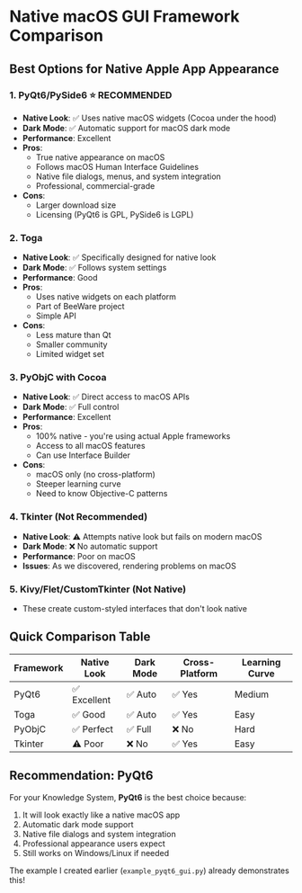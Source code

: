 # Native macOS GUI Framework Comparison

## Best Options for Native Apple App Appearance

### 1. **PyQt6/PySide6** ⭐ RECOMMENDED
- **Native Look**: ✅ Uses native macOS widgets (Cocoa under the hood)
- **Dark Mode**: ✅ Automatic support for macOS dark mode
- **Performance**: Excellent
- **Pros**: 
  - True native appearance on macOS
  - Follows macOS Human Interface Guidelines
  - Native file dialogs, menus, and system integration
  - Professional, commercial-grade
- **Cons**: 
  - Larger download size
  - Licensing (PyQt6 is GPL, PySide6 is LGPL)

### 2. **Toga** 
- **Native Look**: ✅ Specifically designed for native look
- **Dark Mode**: ✅ Follows system settings
- **Performance**: Good
- **Pros**: 
  - Uses native widgets on each platform
  - Part of BeeWare project
  - Simple API
- **Cons**: 
  - Less mature than Qt
  - Smaller community
  - Limited widget set

### 3. **PyObjC with Cocoa**
- **Native Look**: ✅ Direct access to macOS APIs
- **Dark Mode**: ✅ Full control
- **Performance**: Excellent
- **Pros**: 
  - 100% native - you're using actual Apple frameworks
  - Access to all macOS features
  - Can use Interface Builder
- **Cons**: 
  - macOS only (no cross-platform)
  - Steeper learning curve
  - Need to know Objective-C patterns

### 4. **Tkinter** (Not Recommended)
- **Native Look**: ⚠️ Attempts native look but fails on modern macOS
- **Dark Mode**: ❌ No automatic support
- **Performance**: Poor on macOS
- **Issues**: As we discovered, rendering problems on macOS

### 5. **Kivy/Flet/CustomTkinter** (Not Native)
- These create custom-styled interfaces that don't look native

## Quick Comparison Table

| Framework | Native Look | Dark Mode | Cross-Platform | Learning Curve |
|-----------|------------|-----------|----------------|----------------|
| PyQt6     | ✅ Excellent | ✅ Auto | ✅ Yes | Medium |
| Toga      | ✅ Good | ✅ Auto | ✅ Yes | Easy |
| PyObjC    | ✅ Perfect | ✅ Full | ❌ No | Hard |
| Tkinter   | ⚠️ Poor | ❌ No | ✅ Yes | Easy |

## Recommendation: PyQt6

For your Knowledge System, **PyQt6** is the best choice because:
1. It will look exactly like a native macOS app
2. Automatic dark mode support
3. Native file dialogs and system integration
4. Professional appearance users expect
5. Still works on Windows/Linux if needed

The example I created earlier (`example_pyqt6_gui.py`) already demonstrates this! 